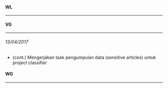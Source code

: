 #### WL
---

#### VG
---
###### 13/04/2017
* (cont.) Mengerjakan task pengumpulan data (sensitive articles) untuk project classifier

#### WG
---